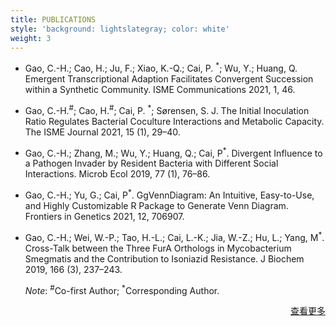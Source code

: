 ```yaml
---
title: PUBLICATIONS
style: 'background: lightslategray; color: white'
weight: 3
---
```


- Gao, C.-H.; Cao, H.; Ju, F.; Xiao, K.-Q.; Cai, P. <sup>*</sup>; Wu, Y.; Huang, Q. Emergent Transcriptional Adaption Facilitates Convergent Succession within a Synthetic Community. ISME Communications 2021, 1, 46. 
- Gao, C.-H.<sup>#</sup>; Cao, H.<sup>#</sup>; Cai, P. <sup>*</sup>; Sørensen, S. J. The Initial Inoculation Ratio Regulates Bacterial Coculture Interactions and Metabolic Capacity. The ISME Journal 2021, 15 (1), 29–40.
- Gao, C.-H.; Zhang, M.; Wu, Y.; Huang, Q.; Cai, P<sup>*</sup>. Divergent Influence to a Pathogen Invader by Resident Bacteria with Different Social Interactions. Microb Ecol 2019, 77 (1), 76–86.
- Gao, C.-H.; Yu, G.; Cai, P<sup>*</sup>. GgVennDiagram: An Intuitive, Easy-to-Use, and Highly Customizable R Package to Generate Venn Diagram. Frontiers in Genetics 2021, 12, 706907.
- Gao, C.-H.; Wei, W.-P.; Tao, H.-L.; Cai, L.-K.; Jia, W.-Z.; Hu, L.; Yang, M<sup>*</sup>. Cross-Talk between the Three FurA Orthologs in Mycobacterium Smegmatis and the Contribution to Isoniazid Resistance. J Biochem 2019, 166 (3), 237–243.

  *Note*: <sup>#</sup>Co-first Author; <sup>*</sup>Corresponding Author.

<div style="text-align: right">

[查看更多](/publication/full-publication-list/)

</div>

